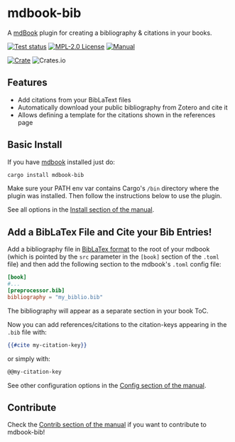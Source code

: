 # mdbook-bib

A [mdBook](https://github.com/rust-lang/mdBook) plugin for creating a bibliography & citations in your books.

[![Test status](https://github.com/francisco-perez-sorrosal/mdbook-bib/actions/workflows/test.yml/badge.svg)](https://github.com/francisco-perez-sorrosal/mdbook-bib/actions/workflows/test.yml)
[![MPL-2.0 License](https://img.shields.io/github/license/francisco-perez-sorrosal/mdbook-bib)](https://github.com/francisco-perez-sorrosal/mdbook-bib/blob/master/LICENSE)
[![Manual](https://img.shields.io/badge/book-master-blue.svg)](https://francisco-perez-sorrosal.github.io/mdbook-bib/)

[![Crate](https://img.shields.io/crates/v/mdbook-bib.svg)](https://crates.io/crates/mdbook-bib)
![Crates.io](https://img.shields.io/crates/d/mdbook-bib?style=social&link=https://crates.io/crates/mdbook-bib)

## Features

- Add citations from your BibLaText files
- Automatically download your public bibliography from Zotero and cite it
- Allows defining a template for the citations shown in the references page

## Basic Install

If you have [mdbook](https://github.com/rust-lang/mdBook) installed just do:

```sh
cargo install mdbook-bib
```

Make sure your PATH env var contains Cargo's `/bin` directory where the plugin was installed. Then follow the instructions below to use the plugin.

See all options in the [Install section of the manual](https://francisco-perez-sorrosal.github.io/mdbook-bib/install.html).

## Add a BibLaTex File and Cite your Bib Entries!

Add a bibliography file in [BibLaTex format](https://www.ctan.org/pkg/biblatex) to the root of your mdbook (which is pointed by the `src` parameter in the `[book]` section of the `.toml` file) and then add the following section to the mdbook's `.toml` config file:

```toml
[book]
#...
[preprocessor.bib]
bibliography = "my_biblio.bib"
```

The bibliography will appear as a separate section in your book ToC.

Now you can add references/citations to the citation-keys appearing in the `.bib` file with:

```handlebars
{{#cite my-citation-key}}
```
or simply with:

```handlebars
@@my-citation-key
```

See other configuration options in the [Config section of the manual](https://francisco-perez-sorrosal.github.io/mdbook-bib/config.html).

## Contribute

Check the [Contrib section of the manual](https://francisco-perez-sorrosal.github.io/mdbook-bib/contrib.html) if you want to contribute to mdbook-bib!
